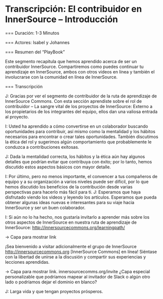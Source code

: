 # Transcripción: El contribuidor en InnerSource – Introducción 

=== Duración: 1-3 Minutos

=== Actores: Isabel y Johannes

=== Resumen del “PlayBook”

Este segmento recapitula que hemos aprendido acerca de ser un contribuidor InnerSource. Compartiremos como puedes continuar tu aprendizaje en InnerSource, ambos con otros videos en línea y también el involucrarse con la comunidad en línea de InnerSource.

=== Transcripción

J: Gracias por ver el segmento de contribuidor de la ruta de aprendizaje de InnerSource Commons. Con esta sección aprendiste sobre el rol de contribuidor – La sangre vital de los proyectos de InnerSource:
Externo a los propietarios de los integrantes del equipo, ellos dan una valiosa entrada al proyecto.

I: Usted ha aprendido a cómo convertirse en un colaborador buscando oportunidades para contribuir, así mismo  como la mentalidad y los hábitos necesarios para encontrar o crear tales oportunidades.
También discutimos la ética del rol y sugerimos algún comportamiento que probablemente le conduzca a contribuciones exitosas.

J: Dada la mentalidad correcta, los hábitos y la ética aún hay algunos detalles que podrían evitar que contribuya con éxito; por lo tanto, hemos discutido estos aspectos básicos con mayor detalle.

I: Por último, pero no menos importante, el convencer a tus compañeros de equipo y a su organización a varios niveles puede ser difícil, por lo que hemos discutido los beneficios de la contribución desde varias perspectivas para hacerlo más fácil para ti.
J: Esperamos que haya disfrutado viendo los videos y leyendo los artículos. Esperamos que pueda obtener algunas ideas nuevas e interesantes para su viaje hacia InnerSource y ser un buen colaborador.

I: Si aún no lo ha hecho, nos gustaría invitarlo a aprender más sobre los otros aspectos de InnerSource en nuestra ruta de aprendizaje de InnerSource:
http://innersourcecommons.org/learningpath/

\-> Capa para mostrar link

¡Sea bienvenido a visitar adicionalmente el grupo de InnerSource 
http://innersourcecommons.org [InnerSource Commons] en línea!
Siéntase con la libertad de unirse a la discusión y compartir sus experiencias y lecciones aprendidas.

\-> Capa para mostrar link. innersourcecomms.org/invite ¿Capa especial personalizable que podríamos mapear al invitador de Slack o algún otro lado o podríamos dejar el dominio en blanco?

J: Larga vida y que tengan proyectos prósperos.